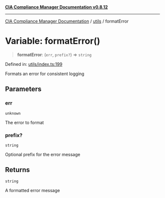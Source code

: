 [**CIA Compliance Manager Documentation v0.8.12**](../../README.md)

***

[CIA Compliance Manager Documentation](../../modules.md) / [utils](../README.md) / formatError

# Variable: formatError()

> **formatError**: (`err`, `prefix?`) => `string`

Defined in: [utils/index.ts:199](https://github.com/Hack23/cia-compliance-manager/blob/e7811142a771ec75716a7ce3a0d60f18cb91cd06/src/utils/index.ts#L199)

Formats an error for consistent logging

## Parameters

### err

`unknown`

The error to format

### prefix?

`string`

Optional prefix for the error message

## Returns

`string`

A formatted error message

